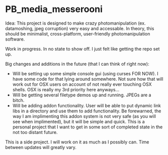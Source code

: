 PB_media_messerooni
===================
Idea:
This project is designed to make crazy photomanipulation (ex. datamoshing, jpeg corruption) very easy and accessable. In theory, this should be minimalist, cross-platform, user-friendly photomanipulation software.

Work in progress. In no state to show off. I just felt like getting the repo set up.



Big changes and additions in the future (that I can think of right now):
 - Will be setting up some simple console gui (using curses FOR NOW). I have some code for that lying around somewhere. Not sure how that will work out for OSX users on account of not really ever touching OSX shells. OSX is really my 3rd priority here anyways...
 - Will be getting several filetype demos up and running. JPEGs are a bitch.
 - Will be adding addon functionality. User will be able to put dynamic link libs in a directory and use them to add functionality. Be forewarned, the way I am implimenting this addon system is not very safe (as you will see when implimented), but it will be simple and quick. This is a personal project that I want to get in some sort of completed state in the not too distant future.

This is a side project. I will work on it as much as I possibly can. Time between updates will greatly vary.

